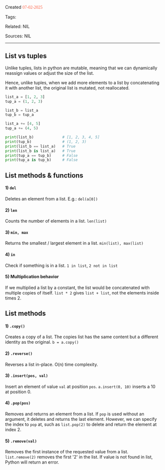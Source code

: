 
Created <font style="color:tomato; font-family:Consolas;">07-02-2025</font>

Tags: 

Related: NIL

Sources: NIL

****

## List vs tuples

Unlike tuples, lists in python are mutable, meaning that we can dynamically reassign values or adjust the size of the list.

Hence, unlike tuples, when we add more elements to a list by concatenating it with another list, the original list is mutated, not reallocated.

````python
list_a = [1, 2, 3]
tup_a = (1, 2, 3)

list_b = list_a
tup_b = tup_a

list_a += [4, 5]
tup_a += (4, 5)

print(list_b)             # [1, 2, 3, 4, 5]
print(tup_b)              # (1, 2, 3)
print(list_b == list_a)   # True
print(list_b is list_a)   # True
print(tup_a == tup_b)     # False
print(tup_a is tup_b)     # False
````


## List methods & functions

#### 1) `del`
Deletes an element from a list. E.g.: `del(a[0])`

#### 2) `len`
Counts the number of elements in a list. `len(list)`

#### 3) `min, max`
Returns the smallest / largest element in a list. `min(list), max(list)`

#### 4) `in`
Check if something is in a list. `1 in list`, `2 not in list`

#### 5) Multiplication behavior
If we multiplied a list by a constant, the list would be concatenated with multiple copies of itself.
`list * 2` gives `list + list`, not the elements inside times 2.

## List methods

#### 1) `.copy()`
Creates a copy of a list. The copies list has the same content but a different identity as the original.
`b = a.copy()`

#### 2) `.reverse()`
Reverses a list in-place. O(n) time complexity.

#### 3) `.insert(pos, val)`
Insert an element of value `val` at position `pos`.
`a.insert(0, 10)` inserts a 10 at position 0.

#### 4) `.pop(pos)`
Removes and returns an element from a list. If `pop` is used without an argument, it deletes and returns the last element. However, we can specify the index to `pop` at, such as `list.pop(2)` to delete and return the element at index 2.

#### 5) `.remove(val)`
Removes the first instance of the requested value from a list. `list.remove(2)` removes the first '2' in the list. If value is not found in list, Python will return an error.


